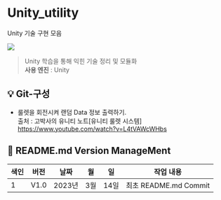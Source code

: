 # Unity_utility
Unity 기술 구현 모음

<img src="https://capsule-render.vercel.app/api?type=wave&color=auto&height=300&section=header&text=Unity%20Utility&fontSize=90" />

>Unity 학습을 통해 익힌 기술 정리 및 모듈화
<br/> **사용 엔진**    : Unity

:bulb:   Git-구성
------------------------
* 룰렛을 회전시켜 랜덤 Data 정보 출력하기.
<br/> 출처 : 고박사의 유니티 노트[유니티 룰렛 시스템] 
<br/> https://www.youtube.com/watch?v=L4tVAWcWHbs

:nail_care: README.md Version ManageMent
------------------------

색인|버전|날짜|월|일|작업 내용
---|---|---|---|---|---|
1|V1.0|2023년|3월|14일|최초 README.md Commit
